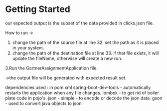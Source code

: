 # Getting Started

our expected output is the subset of the data provided in clicks.json file. 

How to run -> 
1. change the path of the source file at line 32. set the path as it is placed in your system.
2. change the path of the destination file at line 33. if that file exists, it will update the fileName, otherwise will create a new run. 

3.Run the GartnerAssignmentApplication file. 

->the output file will be generated with expected result set. 

dependencies used :
in pom.xml 
spring-boot-dev-tools - automatically restarts the application when any file changes.
lombok - to get rid of boiler plate code in pojo's.
json - simple - to encode or decode the json data. 
gson - used to convert java objects to json.
